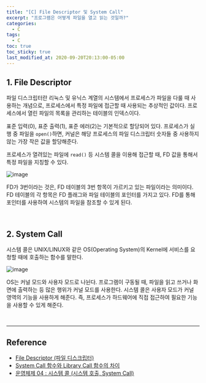```yaml
---
title: "[C] File Descriptor 및 System Call"
excerpt: "프로그램은 어떻게 파일을 열고 읽는 것일까?"
categories:
  - C
tags:
  - C
toc: true
toc_sticky: true
last_modified_at: 2020-09-20T20:13:00-05:00
---
```


## 1. File Descriptor

파일 디스크립터란 리눅스 및 유닉스 계열의 시스템에서 프로세스가 파일을 다룰 때 사용하는 개념으로, 프로세스에서 특정 파일에 접근할 때 사용되는 추상적인 값이다. 프로세스에서 열린 파일의 목록을 관리하는 테이블의 인덱스이다.

표준 입력(0), 표준 출력(1), 표준 에러(2)는 기본적으로 할당되어 있다. 프로세스가 실행 중 파일을 ``open()``하면, 커널은 해당 프로세스의 파일 디스크립터 숫자들 중 사용하지 않는 가장 작은 값을 할당해준다.

프로세스가 열려있는 파일에 ``read()`` 등 시스템 콜을 이용해 접근할 때, FD 값을 통해서 특정 파일을 지칭할 수 있다.

![image](https://user-images.githubusercontent.com/56240505/95673524-223ffd00-0be4-11eb-9d70-ed247a50218e.png)

FD가 3번이라는 것은, FD 테이블의 3번 항목이 가르키고 있는 파일이라는 의미이다. FD 테이블의 각 항목은 FD 플래그와 파일 테이블의 포인터를 가지고 있다. FD를 통해 포인터를 사용하여 시스템의 파일을 참조할 수 있게 된다.

<br>

## 2. System Call

시스템 콜은 UNIX/LINUX와 같은 OS(Operating System)의 Kernel에 서비스를 요청할 때에 호출하는 함수를 말한다.

![image](https://user-images.githubusercontent.com/56240505/95673584-de012c80-0be4-11eb-83ab-77b9b2e44c23.png)

OS는 커널 모드와 사용자 모드로 나뉜다. 프로그램이 구동될 때, 파일을 읽고 쓰거나 화면에 출력하는 등 많은 행위가 커널 모드를 사용한다. 시스템 콜은 사용자 모드가 커널 영역의 기능을 사용하게 해준다. 즉, 프로세스가 하드웨어에 직접 접근하여 필요한 기능을 사용할 수 있게 해준다.

<br>

---

## Reference

* [File Descriptor (파일 디스크립터)](https://dev-ahn.tistory.com/96)
* [System Call 함수와 Library Call 함수의 차이](https://www.it-note.kr/3)
* [운영체제 04 : 시스템 콜 (시스템 호출, System Call)](https://luckyyowu.tistory.com/133)
